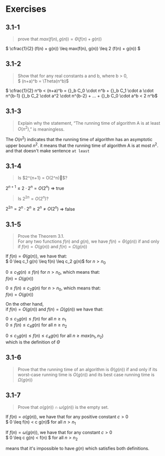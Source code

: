 # Exercises## 3.1-1 > prove that $max(f(n),g(n)) = \Theta(f(n)+g(n))$

$ \cfrac{1}{2} (f(n) + g(n)) \leq max(f(n), g(n)) \leq 2 (f(n) + g(n)) $  

## 3.1-2
> Show that for any real constants a and b, where b > 0,  > $ (n+a)^b = \Theta(n^b)$

$ \cfrac{1}{2} n^b <
(n+a)^b =
{}_b C_0 \cdot n^b +
{}_b C_1 \cdot a \cdot n^{b-1}
{}_b C_2 \cdot a^2 \cdot n^{b-2} +
... +
{}_b C_0 \cdot a^b
< 2 n^b$

## 3.1-3
> Explain why the statement, “The running time of algorithm A is at least $O(n^2)$,” is meaningless.

The $O(n^2)$ indicates that the running time of algorithm has an asymptotic upper bound $n^2$. it means that the running time of algorithm A is at most $n^2$. and that doesn't make sentence `at least`

## 3.1-4
> Is $2^{n+1} = O(2^n)$?

$2^{n+1} \leq 2 \cdot 2^n = O(2^n)$ => true

>  Is $2^{2n} = O(2^n)$?

$2^{2n} = 2^n \cdot 2^n \geq 2^n \neq O(2^n)$ => false


## 3.1-5
> Prove the Theorem 3.1.  
> For any two functions $f(n)$ and $g(n)$, we have $f(n) = \Theta(g(n))$ if and only if $f(n) = O(g(n))$ and $f(n) = \Omega(g(n))$

If $f(n) = \Theta(g(n))$, we have that:  
$ 0 \leq c_1 g(n) \leq f(n) \leq c_2 g(n)$ for $n > n_0$  

$0 \leq  c_1 g(n) \leq f(n)$ for $n > n_0$, which means that:  
$f(n) = \Omega(g(n))$

$0 \leq  f(n) \leq c_2 g(n)$ for $n > n_0$, which means that:  
$f(n) = O(g(n))$


On the other hand,  
if $f(n) = O(g(n))$ and $f(n) = \Omega(g(n))$ we have that:  

$0 \leq c_3 g(n) \leq f(n)$ for all $n \geq n_1$   
$0 \leq f(n) \leq c_4 g(n)$ for all $n \geq n_2$   

$0 \leq c_3 g(n) \leq f(n) \leq c_4 g(n)$ for all $n \geq max(n_1, n_2)$  
which is the definition of $\Theta$

## 3.1-6
> Prove that the running time of an algorithm is $\Theta(g(n))$ if and only if its worst-case running time is $O(g(n))$ and its best case running time is $\Omega(g(n))$



## 3.1-7
> Prove that $o(g(n)) \cap \omega(g(n))$ is the empty set.

If $f(n) = o(g(n))$, we have that for any positive constant $c > 0$  
$ 0 \leq f(n) < c g(n)$ for all $n > n_1$

If $f(n) = \omega(g(n))$, we have that for any constant $c > 0$  
$ 0 \leq c g(n) < f(n) $ for all $n > n_2$

means that it's impossible to have $g(n)$ which satisfies both definitions.
